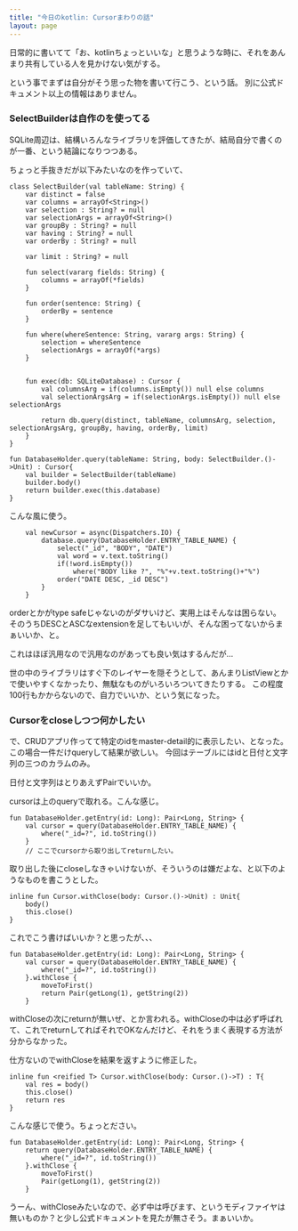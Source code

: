 ```yaml
---
title: "今日のkotlin: Cursorまわりの話"
layout: page	
---
```


日常的に書いてて「お、kotlinちょっといいな」と思うような時に、それをあんまり共有している人を見かけない気がする。

という事でまずは自分がそう思った物を書いて行こう、という話。
別に公式ドキュメント以上の情報はありません。

### SelectBuilderは自作のを使ってる

SQLite周辺は、結構いろんなライブラリを評価してきたが、結局自分で書くのが一番、という結論になりつつある。

ちょっと手抜きだが以下みたいなのを作っていて、

```
class SelectBuilder(val tableName: String) {
    var distinct = false
    var columns = arrayOf<String>()
    var selection : String? = null
    var selectionArgs = arrayOf<String>()
    var groupBy : String? = null
    var having : String? = null
    var orderBy : String? = null

    var limit : String? = null

    fun select(vararg fields: String) {
        columns = arrayOf(*fields)
    }

    fun order(sentence: String) {
        orderBy = sentence
    }

    fun where(whereSentence: String, vararg args: String) {
        selection = whereSentence
        selectionArgs = arrayOf(*args)
    }


    fun exec(db: SQLiteDatabase) : Cursor {
        val columnsArg = if(columns.isEmpty()) null else columns
        val selectionArgsArg = if(selectionArgs.isEmpty()) null else selectionArgs

        return db.query(distinct, tableName, columnsArg, selection, selectionArgsArg, groupBy, having, orderBy, limit)
    }
}

fun DatabaseHolder.query(tableName: String, body: SelectBuilder.()->Unit) : Cursor{
    val builder = SelectBuilder(tableName)
    builder.body()
    return builder.exec(this.database)
}
```

こんな風に使う。

```
    val newCursor = async(Dispatchers.IO) {
        database.query(DatabaseHolder.ENTRY_TABLE_NAME) {
            select("_id", "BODY", "DATE")
            val word = v.text.toString()
            if(!word.isEmpty())
                where("BODY like ?", "%"+v.text.toString()+"%")
            order("DATE DESC, _id DESC")
        }
    }
```

orderとかがtype safeじゃないのがダサいけど、実用上はそんなは困らない。
そのうちDESCとASCなextensionを足してもいいが、そんな困ってないからまぁいいか、と。

これはほぼ汎用なので汎用なのがあっても良い気はするんだが…

世の中のライブラリはすぐ下のレイヤーを隠そうとして、あんまりListViewとかで使いやすくなかったり、無駄なものがいろいろついてきたりする。
この程度100行もかからないので、自力でいいか、という気になった。

### Cursorをcloseしつつ何かしたい

で、CRUDアプリ作ってて特定のidをmaster-detail的に表示したい、となった。
この場合一件だけqueryして結果が欲しい。
今回はテーブルにはidと日付と文字列の三つのカラムのみ。

日付と文字列はとりあえずPairでいいか。

cursorは上のqueryで取れる。こんな感じ。

```
fun DatabaseHolder.getEntry(id: Long): Pair<Long, String> {
    val cursor = query(DatabaseHolder.ENTRY_TABLE_NAME) {
        where("_id=?", id.toString())
    }
    // ここでcursorから取り出してreturnしたい。
```

取り出した後にcloseしなきゃいけないが、そういうのは嫌だよな、と以下のようなものを書こうとした。

```
inline fun Cursor.withClose(body: Cursor.()->Unit) : Unit{
    body()
    this.close()
}
```

これでこう書けばいいか？と思ったが、、、
```
fun DatabaseHolder.getEntry(id: Long): Pair<Long, String> {
    val cursor = query(DatabaseHolder.ENTRY_TABLE_NAME) {
        where("_id=?", id.toString())
    }.withClose {
        moveToFirst()
        return Pair(getLong(1), getString(2))
    }
```

withCloseの次にreturnが無いぜ、とか言われる。withCloseの中は必ず呼ばれて、これでreturnしてればそれでOKなんだけど、それをうまく表現する方法が分からなかった。

仕方ないのでwithCloseを結果を返すように修正した。

```
inline fun <reified T> Cursor.withClose(body: Cursor.()->T) : T{
    val res = body()
    this.close()
    return res
}
```

こんな感じで使う。ちょっとださい。

```
fun DatabaseHolder.getEntry(id: Long): Pair<Long, String> {
    return query(DatabaseHolder.ENTRY_TABLE_NAME) {
        where("_id=?", id.toString())
    }.withClose {
        moveToFirst()
        Pair(getLong(1), getString(2))
    }
```

うーん、withCloseみたいなので、必ず中は呼びます、というモディファイヤは無いものか？と少し公式ドキュメントを見たが無さそう。まぁいいか。

